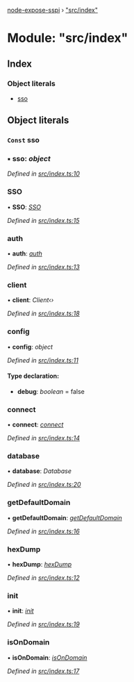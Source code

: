[node-expose-sspi](../README.md) › ["src/index"](_src_index_.md)

# Module: "src/index"

## Index

### Object literals

* [sso](_src_index_.md#const-sso)

## Object literals

### `Const` sso

### ▪ **sso**: *object*

*Defined in [src/index.ts:10](https://github.com/jlguenego/node-expose-sspi/blob/d0f69f6/src/index.ts#L10)*

###  SSO

• **SSO**: *[SSO](../classes/_src_sso_.sso.md)*

*Defined in [src/index.ts:15](https://github.com/jlguenego/node-expose-sspi/blob/d0f69f6/src/index.ts#L15)*

###  auth

• **auth**: *[auth](_src_auth_.md#auth)*

*Defined in [src/index.ts:13](https://github.com/jlguenego/node-expose-sspi/blob/d0f69f6/src/index.ts#L13)*

###  client

• **client**: *Client‹›*

*Defined in [src/index.ts:18](https://github.com/jlguenego/node-expose-sspi/blob/d0f69f6/src/index.ts#L18)*

###  config

• **config**: *object*

*Defined in [src/index.ts:11](https://github.com/jlguenego/node-expose-sspi/blob/d0f69f6/src/index.ts#L11)*

#### Type declaration:

* **debug**: *boolean* = false

###  connect

• **connect**: *[connect](_src_connect_.md#connect)*

*Defined in [src/index.ts:14](https://github.com/jlguenego/node-expose-sspi/blob/d0f69f6/src/index.ts#L14)*

###  database

• **database**: *Database*

*Defined in [src/index.ts:20](https://github.com/jlguenego/node-expose-sspi/blob/d0f69f6/src/index.ts#L20)*

###  getDefaultDomain

• **getDefaultDomain**: *[getDefaultDomain](_src_domain_.md#getdefaultdomain)*

*Defined in [src/index.ts:16](https://github.com/jlguenego/node-expose-sspi/blob/d0f69f6/src/index.ts#L16)*

###  hexDump

• **hexDump**: *[hexDump](_src_misc_.md#hexdump)*

*Defined in [src/index.ts:12](https://github.com/jlguenego/node-expose-sspi/blob/d0f69f6/src/index.ts#L12)*

###  init

• **init**: *[init](_src_userdb_.md#init)*

*Defined in [src/index.ts:19](https://github.com/jlguenego/node-expose-sspi/blob/d0f69f6/src/index.ts#L19)*

###  isOnDomain

• **isOnDomain**: *[isOnDomain](_src_domain_.md#isondomain)*

*Defined in [src/index.ts:17](https://github.com/jlguenego/node-expose-sspi/blob/d0f69f6/src/index.ts#L17)*
